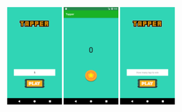 <div align="center">
        <img width="25%" src="https://github.com/democryst/homework03/blob/master/screenshot/Screenshot_1.png" </img>
	<img width="25%" src="https://github.com/democryst/homework03/blob/master/screenshot/Screenshot_2.png" </img>
	<img width="25%" src="https://github.com/democryst/homework03/blob/master/screenshot/Screenshot_3.png" </img>
</div>